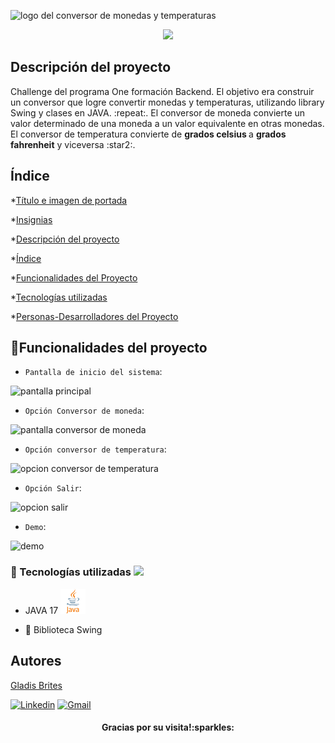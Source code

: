 ![logo del conversor de monedas y temperaturas](https://github.com/gladisbrites/ar.com.conversor.ConInterfaz/assets/100802102/14c8c4b4-f129-4948-8f6d-76da4f427e40)
   <p align="center">
   <img src="https://img.shields.io/badge/STATUS-%20TERMINADO-green">
   </p>

## Descripción del proyecto
 <p> Challenge del programa One formación Backend. El objetivo era construir un conversor que logre convertir monedas y temperaturas, utilizando  library Swing y clases en JAVA.
   :repeat:. El conversor de moneda convierte un valor determinado de una moneda a un valor equivalente 
   en otras monedas. El conversor de temperatura convierte de <b>grados celsius </b> a <b>grados fahrenheit</b> y viceversa  :star2:. </p>

## Índice

*[Título e imagen de portada](#titulo-e-imagen-de-portada)

*[Insignias](#insignias)

*[Descripción del proyecto](#descripción-del-proyecto)

*[Índice](#índice)

*[Funcionalidades del Proyecto](#funcionalidades-del-proyecto)

*[Tecnologías utilizadas](#tecnologías-utilizadas)

*[Personas-Desarrolladores del Proyecto](#personas-desarrolladores)



## :hammer:Funcionalidades del proyecto

- `Pantalla de inicio del sistema`:
 <img width="332" alt="pantalla principal" src="https://github.com/gladisbrites/ar.com.conversor.ConInterfaz/assets/100802102/e142ea9e-8167-4168-ab7a-b037571ea819">

- `Opción Conversor de moneda`:
<img width="331" alt="pantalla conversor de moneda" src="https://github.com/gladisbrites/ar.com.conversor.ConInterfaz/assets/100802102/c90f3289-c655-49b2-83f6-dae14b5c3cc7">

- `Opción conversor de temperatura`:
<img width="326" alt="opcion conversor de temperatura" src="https://github.com/gladisbrites/ar.com.conversor.ConInterfaz/assets/100802102/38a3f903-e8e7-4770-ac9d-0c96044fffce">

- `Opción Salir`:
<img width="323" alt="opcion salir" src="https://github.com/gladisbrites/ar.com.conversor.ConInterfaz/assets/100802102/5bbe7195-9855-439a-89e9-e2bd397bc622">

- `Demo`:
<img width="330" alt="demo" src="https://github.com/gladisbrites/ar.com.conversor.ConInterfaz/assets/100802102/9e17e238-70eb-475b-8e5f-5a35b6f8b404">



### 💼  Tecnologías utilizadas <img src="https://media.giphy.com/media/WUlplcMpOCEmTGBtBW/giphy.gif" width="30">
* JAVA 17 <code><a href = "https://www.java.com/en/"><img height="40" src="https://raw.githubusercontent.com/github/explore/80688e429a7d4ef2fca1e82350fe8e3517d3494d/topics/java/java.png" alt="Java"></a></code>
  
* :newspaper: Biblioteca Swing

## Autores
[Gladis Brites](https://github.com/gladisbrites) 

<!-- Your badges -->
[![Linkedin](https://img.shields.io/badge/-GladisBrites-blue?style=flat&logo=Linkedin&logoColor=white)](https://www.linkedin.com/in/gladis-brites-130b4a250/)
[![Gmail](https://img.shields.io/badge/-GladisBrites-c14438?style=flat&logo=Gmail&logoColor=white)](mailto:gladisbrites83@gmail.com)


<h4 align="center"> Gracias por su visita!:sparkles:</h4>

